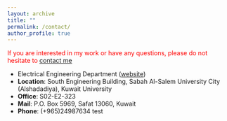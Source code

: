 ```yaml
---
layout: archive
title: ""
permalink: /contact/
author_profile: true
---
```

<span style="color:red;"> If you are interested in my work or have any questions, please do not hesitate to [contact me](mailto:hashem.mohammad@ku.edu.kw) </span>

- Electrical Engineering Department ([website](https://kuweb.ku.edu.kw/COEP/EngineeringPrograms/ElecEng/index.htm))
- **Location**: South Engineering Building, Sabah Al-Salem University City (Alshadadiya), Kuwait University
- **Office**: S02-E2-323
- **Mail**: P.O. Box 5969, Safat 13060, Kuwait
- **Phone**: (+965)24987634
test
